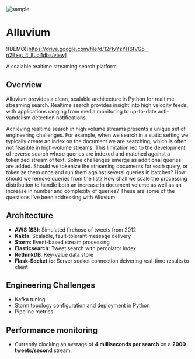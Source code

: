 ![sample](https://github.com/SioKCronin/alluvium/blob/master/media/sample_results.png)

# Alluvium

!(DEMO)[https://drive.google.com/file/d/12r1yYzYH6fVG5--n2Bxet_4_8Loi1dbs/view]

A scalable realtime streaming search platform

## Overview
Alluvium provides a clean, scalable architecture in Python for realtime streaming search. Realtime search provides insight
into high velocity feeds, with applications ranging from media monitoring to up-to-date anti-vandelism detection
notifications.

Achieving realtime search in high volume streams presents a unique set of engineering challenges. 
For example, when we search in a static setting we typically create an index on the document we are searching, which is 
often not feasible in high-volume streams. This limitation led to the development of reverse search where queries are indexed 
and matched against a tokenized stream of text. Solme challenges emerge as additional queries are added. Should we tokenize
the streaming documents for each query, or tokenize them once and run them against several queries in batches? How should we 
remove queries from the list? How shall we scale the processing distribution to handle both an increase in document volume 
as well as an increase in number and complexity of queries? These are some of the questions I've been addressing with
Alluvium.

## Architecture
* **AWS (S3)**: Simulated firehose of tweets from 2012
* **Kakfa**: Scalable, fault-tolerant message delivery
* **Storm**: Event-based stream processing
* **Elasticsearch**: Tweet search with percolator index
* **RethinkDB**: Key-value data store
* **Flask-Socket.io**: Server socket connection deivering real-time results to client

## Engineering Challenges
* Kafka tuning
* Storm topology configuration and deployment in Python
* Pipeline metrics

## Performance monitoring
* Currently clocking an average of **4 milliseconds per search** on a **2000 tweets/second** stream.
